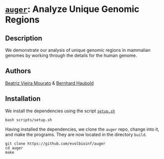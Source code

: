# [`auger`](https://owncloud.gwdg.de/index.php/s/c1OIaBv1i9xYKaN): Analyze Unique Genomic Regions
## Description
We demonstrate our analysis of unique genomic regions in mammalian
genomes by working through the details for the human genome.
## Authors
[Beatriz Vieira
Mourato](https://www.evolbio.mpg.de/person/115992/33243) & [Bernhard
Haubold](http://guanine.evolbio.mpg.de/)
## Installation
We install the dependencies using the script [`setup.sh`](scripts/setup)

```
bash scripts/setup.sh
```

Having installed the dependencies, we clone the `auger` repo, change
into it, and make the programs. They are now located in the directory
`build`.

```
git clone https://github.com/evolbioinf/auger
cd auger
make
```
